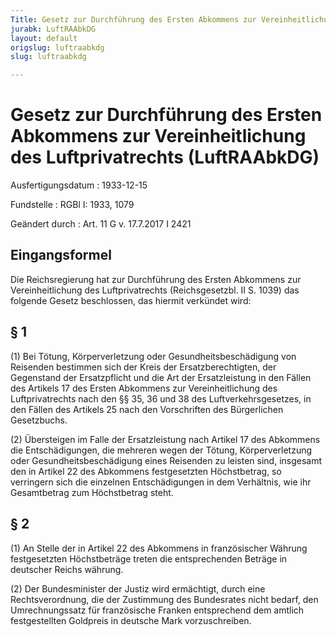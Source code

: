 ```yaml
---
Title: Gesetz zur Durchführung des Ersten Abkommens zur Vereinheitlichung des Luftprivatrechts
jurabk: LuftRAAbkDG
layout: default
origslug: luftraabkdg
slug: luftraabkdg

---
```


# Gesetz zur Durchführung des Ersten Abkommens zur Vereinheitlichung des Luftprivatrechts (LuftRAAbkDG)

Ausfertigungsdatum
:   1933-12-15

Fundstelle
:   RGBl I: 1933, 1079

Geändert durch
:   Art. 11 G v. 17.7.2017 I 2421



## Eingangsformel

Die Reichsregierung hat zur Durchführung des Ersten Abkommens zur
Vereinheitlichung des Luftprivatrechts (Reichsgesetzbl. II S. 1039)
das folgende Gesetz beschlossen, das hiermit verkündet wird:


## § 1

(1) Bei Tötung, Körperverletzung oder Gesundheitsbeschädigung von
Reisenden bestimmen sich der Kreis der Ersatzberechtigten, der
Gegenstand der Ersatzpflicht und die Art der Ersatzleistung in den
Fällen des Artikels 17 des Ersten Abkommens zur Vereinheitlichung des
Luftprivatrechts nach den §§ 35, 36 und 38 des Luftverkehrsgesetzes,
in den Fällen des Artikels 25 nach den Vorschriften des Bürgerlichen
Gesetzbuchs.

(2) Übersteigen im Falle der Ersatzleistung nach Artikel 17 des
Abkommens die Entschädigungen, die mehreren wegen der Tötung,
Körperverletzung oder Gesundheitsbeschädigung eines Reisenden zu
leisten sind, insgesamt den in Artikel 22 des Abkommens festgesetzten
Höchstbetrag, so verringern sich die einzelnen Entschädigungen in dem
Verhältnis, wie ihr Gesamtbetrag zum Höchstbetrag steht.


## § 2

(1) An Stelle der in Artikel 22 des Abkommens in französischer Währung
festgesetzten Höchstbeträge treten die entsprechenden Beträge in
deutscher
Reichs             währung.

(2) Der Bundesminister der Justiz wird ermächtigt, durch eine
Rechtsverordnung, die der Zustimmung des Bundesrates nicht bedarf, den
Umrechnungssatz für französische Franken entsprechend dem amtlich
festgestellten Goldpreis in deutsche Mark vorzuschreiben.

